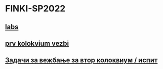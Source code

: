 # FINKI-SP2022
## [labs](https://github.com/SlaVcE05/FINKI-SP2022/tree/main/labs#labs-zadaci)
## [prv kolokvium vezbi](https://github.com/SlaVcE05/FINKI-SP2022/tree/main/prv%20kolokvium%20vezbi)
## [Задачи за вежбање за втор колоквиум / испит](vtor%20kolokvium_ispit%20vezbi)
